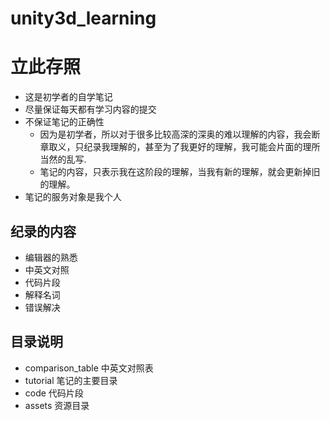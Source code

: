 # unity3d_learning
# 立此存照
* 这是初学者的自学笔记  
* 尽量保证每天都有学习内容的提交  
* 不保证笔记的正确性
    * 因为是初学者，所以对于很多比较高深的深奥的难以理解的内容，我会断章取义，只纪录我理解的，甚至为了我更好的理解，我可能会片面的理所当然的乱写.
    * 笔记的内容，只表示我在这阶段的理解，当我有新的理解，就会更新掉旧的理解。  
* 笔记的服务对象是我个人


## 纪录的内容
* 编辑器的熟悉
* 中英文对照
* 代码片段
* 解释名词  
* 错误解决

## 目录说明
* comparison_table 中英文对照表
* tutorial 笔记的主要目录
* code 代码片段
* assets 资源目录